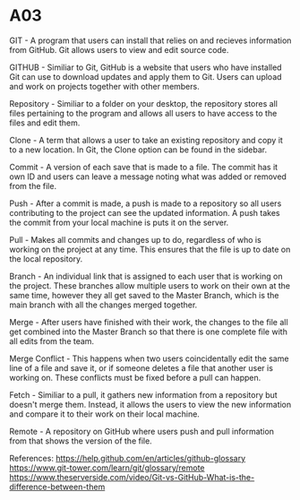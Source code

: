 # A03

GIT - A program that users can install that relies on and recieves information from GitHub. Git allows users to view and edit source code.

GITHUB - Similiar to Git, GitHub is a website that users who have installed Git can use to download updates and apply them to Git. Users can upload and work on projects together with other members.

Repository - Similiar to a folder on your desktop, the repository stores all files pertaining to the program and allows all users to have access to the files and edit them. 

Clone - A term that allows a user to take an existing repository and copy it to a new location. In Git, the Clone option can be found in the sidebar.

Commit - A version of each save that is made to a file. The commit has it own ID and users can leave a message noting what was added or removed from the file.

Push - After a commit is made, a push is made to a repository so all users contributing to the project can see the updated information. A push takes the commit from your local machine is puts it on the server. 

Pull - Makes all commits and changes up to do, regardless of who is working on the project at any time. This ensures that the file is up to date on the local repository.

Branch - An individual link that is assigned to each user that is working on the project. These branches allow multiple users to work on their own at the same time, however they all get saved to the Master Branch, which is the main branch with all the changes merged together.

Merge - After users have finished with their work, the changes to the file all get combined into the Master Branch so that there is one complete file with all edits from the team. 

Merge Conflict - This happens when two users coincidentally edit the same line of a file and save it, or if someone deletes a file that another user is working on. These conflicts must be fixed before a pull can happen.

Fetch - Similiar to a pull, it gathers new information from a repository but doesn't merge them. Instead, it allows the users to view the new information and compare it to their work on their local machine.

Remote - A repository on GitHub where users push and pull information from that shows the version of the file. 

References:
https://help.github.com/en/articles/github-glossary
https://www.git-tower.com/learn/git/glossary/remote
https://www.theserverside.com/video/Git-vs-GitHub-What-is-the-difference-between-them
